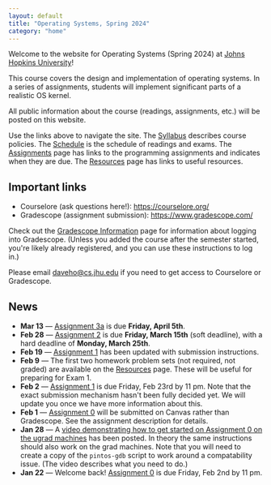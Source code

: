 ```yaml
---
layout: default
title: "Operating Systems, Spring 2024"
category: "home"
---
```


Welcome to the website for Operating Systems (Spring 2024)
at <a href="https://www.jhu.edu/">Johns Hopkins University</a>!

This course covers the design and implementation of operating systems.
In a series of assignments, students will implement significant parts of
a realistic OS kernel.

All public information about the course (readings, assignments, etc.) will
be posted on this website.

Use the links above to navigate the site.  The [Syllabus](syllabus.html)
describes course policies. The [Schedule](schedule.html) is the schedule
of readings and exams.  The [Assignments](assignments.html) page has
links to the programming assignments and indicates when they are due.
The [Resources](resources.html) page has links to useful resources.

## Important links

* Courselore (ask questions here!): <https://courselore.org/>
* Gradescope (assignment submission): <https://www.gradescope.com/>

Check out the [Gradescope Information](gradescope.html) page
for information about logging into Gradescope. (Unless you added the
course after the semester started, you're likely already registered,
and you can use these instructions to log in.)

Please email <daveho@cs.jhu.edu> if you need to get access to Courselore or
Gradescope.

## News

* **Mar 13** — [Assignment 3a](assign/assign03a.html) is due
  **Friday, April 5th**.
* **Feb 28** — [Assignment 2](assign/assign02.html) is due **Friday, March 15th**
  (soft deadline), with a hard deadline of **Monday, March 25th**.
* **Feb 19** — [Assignment 1](assign/assign01.html) has been updated with
  submission instructions.
* **Feb 9** — The first two homework problem sets (not required,
  not graded) are available on the [Resources](resources.html) page.
  These will be useful for preparing for Exam 1.
* **Feb 2** — [Assignment 1](assign/assign01.html) is due Friday, Feb 23rd
  by 11 pm. Note that the exact submission mechanism hasn't been fully decided
  yet. We will update you once we have more information about this.
* **Feb 1** — [Assignment 0](assign/assign00.html) will be submitted on Canvas
  rather than Gradescope. See the assignment description for details.
* **Jan 28** — A [video demonstrating how to get started on Assignment 0
  on the ugrad machines](https://jh.hosted.panopto.com/Panopto/Pages/Viewer.aspx?id=33980a9b-416f-41b1-9f32-b10300eacef3)
  has been posted. In theory the same instructions should also work on the
  grad machines. Note that you will need to create a copy of the
  `pintos-gdb` script to work around a compatability issue.
  (The video describes what you need to do.)
* **Jan 22** — Welcome back! [Assignment 0](assign/assign00.html)
  is due Friday, Feb 2nd by 11 pm.
